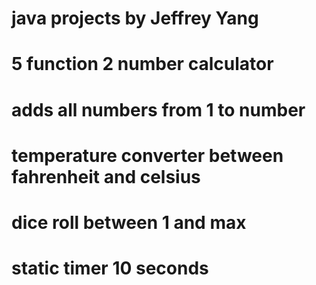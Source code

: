 # java projects by Jeffrey Yang
# 5 function 2 number calculator
# adds all numbers from 1 to number
# temperature converter between fahrenheit and celsius
# dice roll between 1 and max
# static timer 10 seconds
